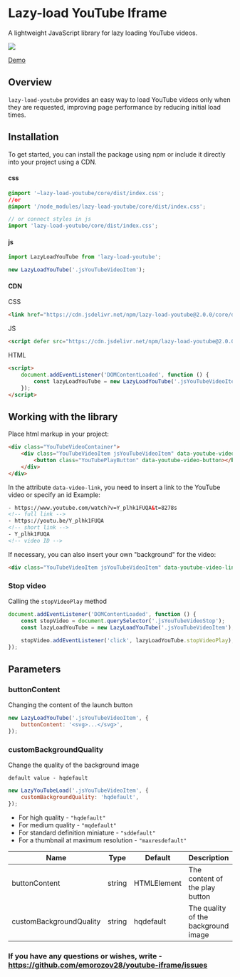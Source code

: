 # Lazy-load YouTube Iframe

A lightweight JavaScript library for lazy loading YouTube videos.

[![](https://data.jsdelivr.com/v1/package/npm/lazy-load-youtube/badge)](https://www.jsdelivr.com/package/npm/lazy-load-youtube)

[Demo](https://emorozov28.github.io/youtube-iframe/demo/index.html)

## Overview

`lazy-load-youtube` provides an easy way to load YouTube videos only when they are requested, improving page performance by reducing initial load times.

## Installation

To get started, you can install the package using npm or include it directly into your project using a CDN.

#### css

```css
@import '~lazy-load-youtube/core/dist/index.css';
//or
@import '/node_modules/lazy-load-youtube/core/dist/index.css';
```

```javascript
// or connect styles in js
import 'lazy-load-youtube/core/dist/index.css';
```

#### js

```javascript
import LazyLoadYouTube from 'lazy-load-youtube';

new LazyLoadYouTube('.jsYouTubeVideoItem');
```

#### CDN

CSS

```html
<link href="https://cdn.jsdelivr.net/npm/lazy-load-youtube@2.0.0/core/dist/index.css" rel="stylesheet" />
```

JS

```html
<script defer src="https://cdn.jsdelivr.net/npm/lazy-load-youtube@2.0.0/core/dist/index.js"></script>
```

HTML

```html
<script>
    document.addEventListener('DOMContentLoaded', function () {
        const lazyLoadYouTube = new LazyLoadYouTube('.jsYouTubeVideoItem');
    });
</script>
```

## Working with the library

Place html markup in your project:

```html
<div class="YouTubeVideoContainer">
    <div class="YouTubeVideoItem jsYouTubeVideoItem" data-youtube-video-link="Y_plhk1FUQA">
        <button class="YouTubePlayButton" data-youtube-video-button></button>
    </div>
</div>
```

In the attribute `data-video-link`, you need to insert a link to the YouTube video or specify an id
Example:

```html
- https://www.youtube.com/watch?v=Y_plhk1FUQA&t=8278s
<!-- full link -->
- https://youtu.be/Y_plhk1FUQA
<!-- short link -->
- Y_plhk1FUQA
<!-- video ID -->
```

If necessary, you can also insert your own "background" for the video:

```html
<div class="YouTubeVideoItem jsYouTubeVideoItem" data-youtube-video-link="..." style="background-image: url(img/intro.png);"></div>
```

### Stop video

Calling the `stopVideoPlay` method

```javascript
document.addEventListener('DOMContentLoaded', function () {
    const stopVideo = document.querySelector('.jsYouTubeVideoStop');
    const lazyLoadYouTube = new LazyLoadYouTube('.jsYouTubeVideoItem');

    stopVideo.addEventListener('click', lazyLoadYouTube.stopVideoPlay);
});
```

## Parameters

### buttonContent

Changing the content of the launch button

```javascript
new LazyLoadYouTube('.jsYouTubeVideoItem', {
    buttonContent: '<svg>...</svg>',
});
```

### customBackgroundQuality

Change the quality of the background image

`default value - hqdefault`

```javascript
new LazyYouTubeLoad('.jsYouTubeVideoItem', {
    customBackgroundQuality: 'hqdefault',
});
```

-   For high quality - `"hqdefault"`
-   For medium quality - `"mqdefault"`
-   For standard definition miniature - `"sddefault"`
-   For a thumbnail at maximum resolution - `"maxresdefault"`

| Name                    | Type   | Default     | Description                         | Extra options                                  |
| ----------------------- | ------ | ----------- | ----------------------------------- | ---------------------------------------------- |
| buttonContent           | string | HTMLElement | The content of the play button      | ---                                            |
| customBackgroundQuality | string | hqdefault   | The quality of the background image | hqdefault, mqdefault, sddefault, maxresdefault |

### If you have any questions or wishes, write - https://github.com/emorozov28/youtube-iframe/issues
